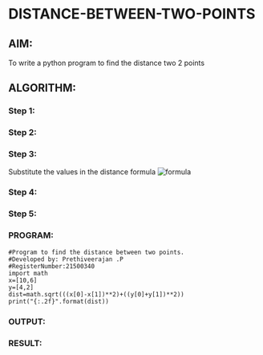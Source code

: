 # DISTANCE-BETWEEN-TWO-POINTS

## AIM:
To write a python program to find the distance two 2 points
## ALGORITHM:
### Step 1: 
### Step 2: 
### Step 3: 
Substitute the values in the distance formula  ![formula](/formula.jpg)
### Step 4: 
### Step 5: 
### PROGRAM:
`````
#Program to find the distance between two points.
#Developed by: Prethiveerajan .P
#RegisterNumber:21500340
import math
x=[10,6]
y=[4,2]
dist=math.sqrt(((x[0]-x[1])**2)+((y[0]+y[1])**2))
print("{:.2f}".format(dist))
`````
  


### OUTPUT:


### RESULT:

